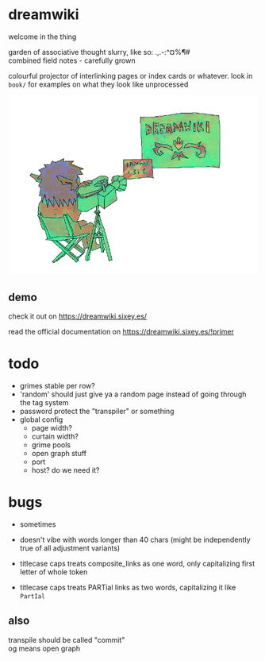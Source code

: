 # dreamwiki
welcome in the thing  
  
garden of associative thought slurry, like so:  .,.-:^¤%¶#  
combined field notes - carefully grown

colourful projector of interlinking pages or index cards or whatever. look in `book/` for examples on what they look like unprocessed

![logo](https://raw.githubusercontent.com/free-ghz/dreamwiki/master/static/drw-smaller-trans.png "logo")

## demo

check it out on https://dreamwiki.sixey.es/

read the official documentation on https://dreamwiki.sixey.es/!primer

# todo
- grimes stable per row?
- 'random' should just give ya a random page instead of going through the tag system
- password protect the "transpiler" or something
- global config
  - page width?
  - curtain width?
  - grime pools
  - open graph stuff
  - port
  - host? do we need it?


# bugs
- sometimes

- doesn't vibe with words longer than 40 chars (might be independently true of all adjustment variants)

- titlecase caps treats composite_links as one word, only capitalizing first letter of whole token

- titlecase caps treats PARTial links as two words, capitalizing it like `PartIal`

## also
transpile should be called "commit"  
og means open graph

